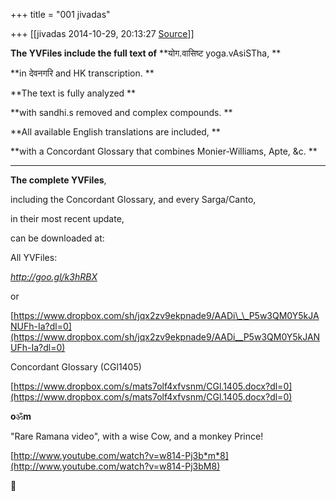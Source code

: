 +++
title = "001 jivadas"

+++
[[jivadas	2014-10-29, 20:13:27 [Source](https://groups.google.com/g/samskrita/c/XOGzDndcXNA)]]



**The YVFiles include the full text of** **योग.वासिष्ट yoga.vAsiSTha, **

**in देवनगरि and HK transcription. **

**The text is fully analyzed **

**with sandhi.s removed and complex compounds. **

**All available English translations are included, **

**with a Concordant Glossary that combines Monier-Williams, Apte, &c.
**

****

**The complete YVFiles**,

including the Concordant Glossary, and every Sarga/Canto,

in their most recent update,

can be downloaded at:

All YVFiles:

*<http://goo.gl/k3hRBX>*

or

[https://www.dropbox.com/sh/jqx2zv9ekpnade9/AADi\_\_P5w3QM0Y5kJANUFh-Ia?dl=0](https://www.dropbox.com/sh/jqx2zv9ekpnade9/AADi__P5w3QM0Y5kJANUFh-Ia?dl=0)

Concordant Glossary (CGl1405)

[https://www.dropbox.com/s/mats7olf4xfvsnm/CGl.1405.docx?dl=0](https://www.dropbox.com/s/mats7olf4xfvsnm/CGl.1405.docx?dl=0)





**o**ॐ**m**



"Rare Ramana video", with a wise Cow, and a monkey Prince!

[http://www.youtube.com/watch?v=w814-Pj3b*m*8](http://www.youtube.com/watch?v=w814-Pj3bM8)



